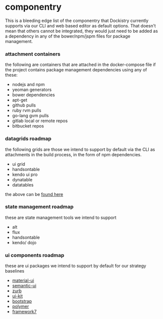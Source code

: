 # componentry
This is a bleeding edge list of the componentry that Dockistry currently supports via our CLI and web based editor as default options.  That doesn't mean that
others cannot be integrated, they would just need to be added as a dependency in any of the bower/npm/jspm files for package management.

### attachment containers
the following are containers that are attached in the docker-compose file if the project contains package management dependencies using any of these:

-  nodejs and npm
-  yeoman generators
-  bower dependencies
-  apt-get
-  github pulls
-  ruby rvm pulls
-  go-lang gvm pulls
-  gitlab local or remote repos
-  bitbucket repos

### datagrids roadmap
the following grids are those we intend to support by default via the CLI as attachments in the build process, in the form of npm dependencies.

- ui grid
- handsontable
- kendo ui pro
- dynatable
- datatables

the above can be [found here](http://jspreadsheets.com/)

### state management roadmap
these are state management tools we intend to support
- alt
- flux
- handsontable
- kendo/ dojo

### ui components roadmap
these are ui packages we intend to support by default for our strategy baselines
- [material-ui](http://www.material-ui.com/#/)
- [semantic-ui](http://semantic-ui.com/)
- [zurb](https://github.com/zurb/foundation-sites)
- [ui-kit](https://github.com/CinKon/generator-uikit-webapp)
- [bootstrap](https://github.com/CinKon/generator-uikit-webapp)
- [polymer](https://github.com/yeoman/generator-polymer)
- [framework7](http://framework7.io/)
